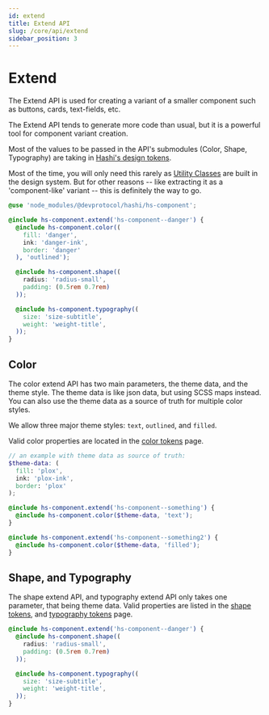 ```yaml
---
id: extend
title: Extend API
slug: /core/api/extend
sidebar_position: 3
---
```

# Extend
The Extend API is used for creating a variant of a smaller component such as buttons, cards, text-fields, etc.

The Extend API tends to generate more code than usual, but it is a powerful tool for component variant creation.

Most of the values to be passed in the API's submodules (Color, Shape, Typography) are taking
in [Hashi's design tokens](../tokens/index.mdx).

Most of the time, you will only need this rarely as [Utility Classes](../../hs-components/Utils.md) are built in the
design system. But for other reasons -- like extracting it as a 'component-like' variant -- this is definitely the way
to go.

```scss
@use 'node_modules/@devprotocol/hashi/hs-component';

@include hs-component.extend('hs-component--danger') {
  @include hs-component.color((
    fill: 'danger',
    ink: 'danger-ink',
    border: 'danger'
  ), 'outlined');

  @include hs-component.shape((
    radius: 'radius-small',
    padding: (0.5rem 0.7rem)
  ));

  @include hs-component.typography((
    size: 'size-subtitle',
    weight: 'weight-title',
  ));
}
```

## Color

The color extend API has two main parameters, the theme data, and the theme style. The theme data is like json data, but
using SCSS maps instead. You can also use the theme data as a source of truth for multiple color styles.

We allow three major theme styles: `text`, `outlined`, and `filled`.

Valid color properties are located in the [color tokens](../tokens/Color%20Tokens.mdx#properties) page.

```scss
// an example with theme data as source of truth:
$theme-data: (
  fill: 'plox',
  ink: 'plox-ink',
  border: 'plox'
);

@include hs-component.extend('hs-component--something') {
  @include hs-component.color($theme-data, 'text');
}

@include hs-component.extend('hs-component--something2') {
  @include hs-component.color($theme-data, 'filled');
}
```

## Shape, and Typography

The shape extend API, and typography extend API only takes one parameter, that being theme data. Valid properties are
listed in the [shape tokens](../tokens/Shape%20Tokens.mdx#properties),
and [typography tokens](../tokens/Type%20Tokens.mdx#properties) page.

```scss
@include hs-component.extend('hs-component--danger') {
  @include hs-component.shape((
    radius: 'radius-small',
    padding: (0.5rem 0.7rem)
  ));

  @include hs-component.typography((
    size: 'size-subtitle',
    weight: 'weight-title',
  ));
}
```